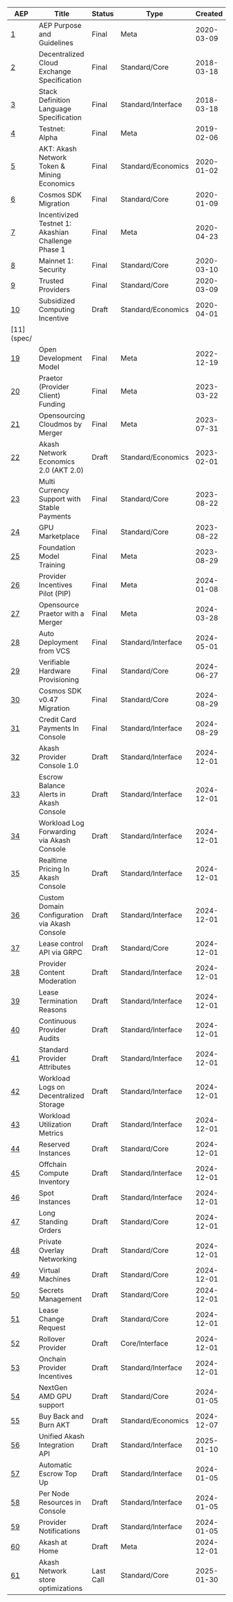 | AEP | Title | Status | Type | Created | Completed | Estimated |
| --- | --- | --- | --- | --- | --- | --- |
| [1](spec/aep-1) | AEP Purpose and Guidelines | Final | Meta | 2020-03-09 |  |  |
| [2](spec/aep-2) | Decentralized Cloud Exchange Specification | Final | Standard/Core | 2018-03-18 | 2018-07-30 |  |
| [3](spec/aep-3) | Stack Definition Language Specification | Final | Standard/Interface | 2018-03-18 | 2018-07-30 |  |
| [4](spec/aep-4) | Testnet: Alpha | Final | Meta | 2019-02-06 | 2019-02-06 |  |
| [5](spec/aep-5) | AKT: Akash Network Token & Mining Economics | Final | Standard/Economics | 2020-01-02 | 2020-01-31 |  |
| [6](spec/aep-6) | Cosmos SDK Migration | Final | Standard/Core | 2020-01-09 | 2020-01-29 |  |
| [7](spec/aep-7) | Incentivized Testnet 1: Akashian Challenge Phase 1 | Final | Meta | 2020-04-23 | 2020-05-22 |  |
| [8](spec/aep-8) | Mainnet 1: Security | Final | Standard/Core | 2020-03-10 | 2020-09-25 |  |
| [9](spec/aep-9) | Trusted Providers | Final | Standard/Core | 2020-03-09 | 2021-02-17 |  |
| [10](spec/aep-10) | Subsidized Computing Incentive | Draft | Standard/Economics | 2020-04-01 |  |  |
| [11](spec/
| [19](spec/aep-19) | Open Development Model | Final | Meta | 2022-12-19 | 2023-01-12 |  |
| [20](spec/aep-20) | Praetor (Provider Client) Funding | Final | Meta | 2023-03-22 | 2023-03-29 |  |
| [21](spec/aep-21) | Opensourcing Cloudmos by Merger | Final | Meta | 2023-07-31 | 2023-08-15 |  |
| [22](spec/aep-22) | Akash Network Economics 2.0 (AKT 2.0) | Draft | Standard/Economics | 2023-02-01 |  |  |
| [23](spec/aep-23) | Multi Currency Support with Stable Payments | Final | Standard/Core | 2023-08-22 | 2023-08-29 |  |
| [24](spec/aep-24) | GPU Marketplace | Final | Standard/Core | 2023-08-22 | 2023-08-29 |  |
| [25](spec/aep-25) | Foundation Model Training | Final | Meta | 2023-08-29 | 2024-04-01 |  |
| [26](spec/aep-26) | Provider Incentives Pilot (PIP) | Final | Meta | 2024-01-08 | 2024-02-09 |  |
| [27](spec/aep-27) | Opensource Praetor with a Merger | Final | Meta | 2024-03-28 | 2024-04-12 |  |
| [28](spec/aep-28) | Auto Deployment from VCS | Final | Standard/Interface | 2024-05-01 | 2024-11-04 |  |
| [29](spec/aep-29) | Verifiable Hardware Provisioning | Final | Standard/Core | 2024-06-27 |  | 2025-07-01 |
| [30](spec/aep-30) | Cosmos SDK v0.47 Migration | Final | Standard/Core | 2024-08-29 |  | 2025-02-28 |
| [31](spec/aep-31) | Credit Card Payments In Console | Final | Standard/Interface | 2024-08-29 | 2024-11-04 |  |
| [32](spec/aep-32) | Akash Provider Console 1.0 | Draft | Standard/Interface | 2024-12-01 |  | 2025-01-30 |
| [33](spec/aep-33) | Escrow Balance Alerts in Akash Console | Draft | Standard/Interface | 2024-12-01 |  | 2025-02-28 |
| [34](spec/aep-34) | Workload Log Forwarding via Akash Console | Draft | Standard/Interface | 2024-12-01 |  | 2025-03-15 |
| [35](spec/aep-35) | Realtime Pricing In Akash Console | Draft | Standard/Interface | 2024-12-01 |  | 2025-03-30 |
| [36](spec/aep-36) | Custom Domain Configuration via Akash Console | Draft | Standard/Interface | 2024-12-01 |  | 2025-06-30 |
| [37](spec/aep-37) | Lease control API via GRPC | Draft | Standard/Core | 2024-12-01 |  | 2025-04-30 |
| [38](spec/aep-38) | Provider Content Moderation | Draft | Standard/Interface | 2024-12-01 |  | 2025-07-30 |
| [39](spec/aep-39) | Lease Termination Reasons | Draft | Standard/Interface | 2024-12-01 |  | 2025-06-30 |
| [40](spec/aep-40) | Continuous Provider Audits | Draft | Standard/Interface | 2024-12-01 |  | 2025-05-15 |
| [41](spec/aep-41) | Standard Provider Attributes | Draft | Standard/Interface | 2024-12-01 |  | 2025-04-30 |
| [42](spec/aep-42) | Workload Logs on Decentralized Storage | Draft | Standard/Interface | 2024-12-01 |  | 2025-12-30 |
| [43](spec/aep-43) | Workload Utilization Metrics | Draft | Standard/Interface | 2024-12-01 |  | 2025-06-30 |
| [44](spec/aep-44) | Reserved Instances | Draft | Standard/Core | 2024-12-01 |  | 2026-08-30 |
| [45](spec/aep-45) | Offchain Compute Inventory | Draft | Standard/Interface | 2024-12-01 |  | 2025-11-30 |
| [46](spec/aep-46) | Spot Instances | Draft | Standard/Interface | 2024-12-01 |  | 2026-08-30 |
| [47](spec/aep-47) | Long Standing Orders | Draft | Standard/Core | 2024-12-01 |  | 2025-12-31 |
| [48](spec/aep-48) | Private Overlay Networking | Draft | Standard/Core | 2024-12-01 |  | 2026-05-30 |
| [49](spec/aep-49) | Virtual Machines | Draft | Standard/Core | 2024-12-01 |  | 2026-02-20 |
| [50](spec/aep-50) | Secrets Management | Draft | Standard/Core | 2024-12-01 |  | 2025-11-30 |
| [51](spec/aep-51) | Lease Change Request | Draft | Standard/Core | 2024-12-01 |  | 2026-01-30 |
| [52](spec/aep-52) | Rollover Provider | Draft | Core/Interface | 2024-12-01 |  | 2025-06-30 |
| [53](spec/aep-53) | Onchain Provider Incentives | Draft | Standard/Interface | 2024-12-01 |  | 2025-05-30 |
| [54](spec/aep-54) | NextGen AMD GPU support | Draft | Standard/Core | 2024-01-05 |  | 2025-05-15 |
| [55](spec/aep-55) | Buy Back and Burn AKT | Draft | Standard/Economics | 2024-12-07 |  | 2025-06-30 |
| [56](spec/aep-56) | Unified Akash Integration API | Draft | Standard/Interface | 2025-01-10 |  | 2025-02-15 |
| [57](spec/aep-57) | Automatic Escrow Top Up | Draft | Standard/Interface | 2024-01-05 |  | 2025-01-30 |
| [58](spec/aep-58) | Per Node Resources in Console | Draft | Standard/Interface | 2024-01-05 |  | 2025-05-15 |
| [59](spec/aep-59) | Provider Notifications | Draft | Standard/Interface | 2024-01-05 |  | 2025-03-15 |
| [60](spec/aep-60) | Akash at Home | Draft | Meta | 2024-12-01 |  | 2026-03-30 |
| [61](spec/aep-61) | Akash Network store optimizations | Last Call | Standard/Core | 2025-01-30 |  | 2025-02-28 |
